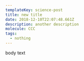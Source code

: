 ```yaml
---
templateKey: science-post
title: new title
date: 2018-12-10T22:07:48.661Z
description: another description
molecule: CCC
tags:
  - nothing
---
```

body text
